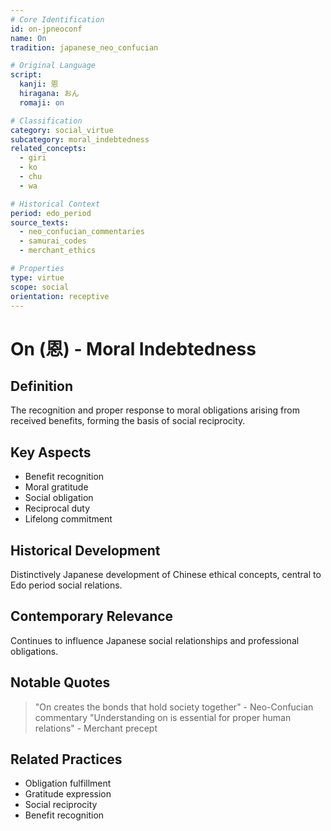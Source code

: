 ```yaml
---
# Core Identification
id: on-jpneoconf
name: On
tradition: japanese_neo_confucian

# Original Language
script:
  kanji: 恩
  hiragana: おん
  romaji: on

# Classification
category: social_virtue
subcategory: moral_indebtedness
related_concepts:
  - giri
  - ko
  - chu
  - wa

# Historical Context
period: edo_period
source_texts:
  - neo_confucian_commentaries
  - samurai_codes
  - merchant_ethics

# Properties
type: virtue
scope: social
orientation: receptive
---
```


# On (恩) - Moral Indebtedness

## Definition
The recognition and proper response to moral obligations arising from received benefits, forming the basis of social reciprocity.

## Key Aspects
- Benefit recognition
- Moral gratitude
- Social obligation
- Reciprocal duty
- Lifelong commitment

## Historical Development
Distinctively Japanese development of Chinese ethical concepts, central to Edo period social relations.

## Contemporary Relevance
Continues to influence Japanese social relationships and professional obligations.

## Notable Quotes
> "On creates the bonds that hold society together" - Neo-Confucian commentary
> "Understanding on is essential for proper human relations" - Merchant precept

## Related Practices
- Obligation fulfillment
- Gratitude expression
- Social reciprocity
- Benefit recognition